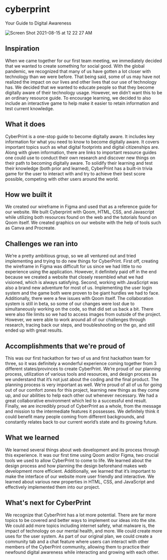 # cyberprint
Your Guide to Digital Awareness

![Screen Shot 2021-08-15 at 12 22 27 AM](https://user-images.githubusercontent.com/79775384/129470792-a0761a75-ece6-4a67-9e19-6479687b9695.png)

## Inspiration
When we came together for our first team meeting, we immediately decided that we wanted to create something for social good. With the global pandemic, we recognized that many of us have gotten a lot closer with technology than we were before. That being said, some of us may have not realized the impact on our lives and other lives that our use of technology has. We decided that we wanted to educate people so that they become digitally aware of their technology usage. However, we didn’t want this to be an ordinary resource guide. To encourage learning, we decided to also include an interactive game to help make it easier to retain information and test current knowledge. 

## What it does
CyberPrint is a one-stop guide to become digitally aware. It includes key information for what you need to know to become digitally aware. It covers important topics such as what digital footprints and digital citizenships are. Along with given information, there are links to important resource guides one could use to conduct their own research and discover new things on their path to becoming digitally aware. To solidify their learning and test their knowledge (both prior and learned), CyberPrint has a built-in trivia game for the user to interact with and try to achieve their best score possible, competing with other users around the world.

## How we built it
We created our wireframe in Figma and used that as a reference guide for our website. We built Cyberprint with Qoom, HTML, CSS, and Javascript while utilizing both resources found on the web and the tutorials found on Qoom itself. We created graphics on our website with the help of tools such as Canva and Procreate. 

## Challenges we ran into
We’re a pretty ambitious group, so we all ventured out and tried implementing and trying to do new things for CyberPrint. First off, creating the wireframe in Figma was difficult for us since we had little to no experience using the application. However, it definitely paid off in the end because we created a website that closely resembled what we had visioned, which is always satisfying. Second, working with JavaScript was also a brand new adventure for most of us. Implementing the user login system and the game both were proven to be giant hurdles we had to face. Additionally, there were a few issues with Qoom itself. The collaboration system is still in beta, so some of our changes were lost due to simultaneously working on the code, so that did set us back a bit. There were also file limits so we had to access images from outside of the project. However, we were able to work around all of our challenges through research, tracing back our steps, and troubleshooting on the go, and still ended up with great results.

## Accomplishments that we're proud of
This was our first hackathon for two of us and first hackathon team for three, so it was definitely a wonderful experience coming together from 3 different states/provinces to create CyberPrint. We’re proud of our planning process, utilization of various tools and resources, and design process as we understand that it’s not just about the coding and the final product. The planning process is very important as well. We’re proud of all of us for going out of our comfort zones for this project, learning new things as they come up, and our abilities to help each other out whenever necessary. We had a great collaborative environment which led to a successful end result. Finally, we are incredibly proud of CyberPrint as a whole, from the message and mission to the intermediate features it possesses. We definitely think it could benefit many people coming from different backgrounds, and constantly relates back to our current world’s state and its growing future.

## What we learned
We learned several things about web development and its process through this experience. It was our first time using Qoom and/or Figma, two crucial tools we used to allow CyberPrint to come to life. We learned about the design process and how planning the design beforehand makes web development more efficient. Additionally, we learned that it’s important to make the interface of our website more user friendly and interactive. We learned about various new properties in HTML, CSS, and JavaScript and effectively implemented them into our project.

## What's next for CyberPrint
We recognize that CyberPrint has a lot more potential. There are far more topics to be covered and better ways to implement our ideas into the site. We could add more topics including internet safety, what malware is, the impact of technology on our mental health, and more. We could create more uses for the user system. As part of our original plan, we could create a community tab and a chat feature where users can interact with other members of the CyberPrint community, allowing them to practice their newfound digital awareness while interacting and growing with each other.

